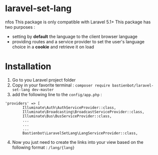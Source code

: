 # laravel-set-lang

nfos
This package is only compatible with Laravel 5.1+
This package has two purposes : 
* setting by **default** the language to the client browser language
* providing routes and a service provider to set the user's language choice in a **cookie** and retrieve it on load

# Installation
1. Go to you Laravel project folder
2. Copy in your favorite terminal :  `composer require bastienbot/laravel-set-lang dev-master`
3. add the following line to the `config/app.php` : 
```
'providers' => [
        Illuminate\Auth\AuthServiceProvider::class,
        Illuminate\Broadcasting\BroadcastServiceProvider::class,
        Illuminate\Bus\BusServiceProvider::class,
        ...
        ...
        ...
        Bastienbot\LaravelSetLang\LangServiceProvider::class,
```

4. Now you just need to create the links into your view based on the following format : `/lang/{lang}` 

